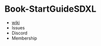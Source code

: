 # Book-StartGuideSDXL

- [wiki](https://github.com/aicuai/Book-StartGuideSDXL/wiki)
- Issues
- Discord
- Membership
